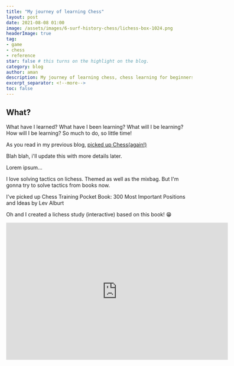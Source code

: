 ```yaml
---
title: "My journey of learning Chess"
layout: post
date: 2021-08-08 01:00
image: /assets/images/6-surf-history-chess/lichess-box-1024.png
headerImage: true
tag:
- game
- chess
- reference
star: false # this turns on the highlight on the blog. 
category: blog
author: aman
description: My journey of learning chess, chess learning for beginners, chess improvement for beginners
excerpt_separator: <!--more-->
toc: false
---
```


## What?

What have I learned? What have I been learning? What will I be learning? How will I be learning? So much to do, so little time!

<!--more-->

As you read in my previous blog, [picked up Chess(again!)](/chess-engines-databases-resources)

Blah blah, i'll update this with more details later. 

Lorem ipsum...

I love solving tactics on lichess. Themed as well as the mixbag. 
But I'm gonna try to solve tactics from books now.

I've picked up Chess Training Pocket Book: 300 Most Important Positions and Ideas by Lev Alburt

Oh and I created a lichess study (interactive) based on this book! :grin:

<iframe width=600 height=371 src="https://lichess.org/study/embed/XEwOcX82/VSFv0fdN?theme=brown&bg=light" allowtransparency="true" frameborder=0></iframe>
